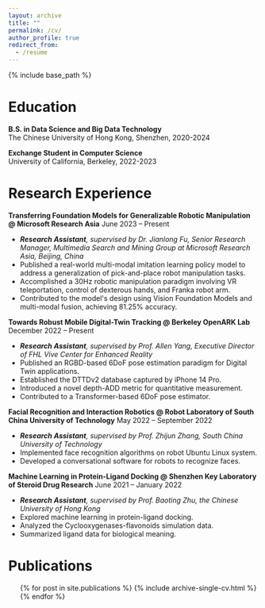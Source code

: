 ```yaml
---
layout: archive
title: ""
permalink: /cv/
author_profile: true
redirect_from:
  - /resume
---
```


{% include base_path %}


Education
======

**B.S. in Data Science and Big Data Technology**  
The Chinese University of Hong Kong, Shenzhen, 2020-2024

**Exchange Student in Computer Science**  
University of California, Berkeley, 2022-2023


Research Experience
======

**Transferring Foundation Models for Generalizable Robotic Manipulation @ Microsoft Research Asia** 
June 2023 – Present

* _**Research Assistant**, supervised by Dr. Jianlong Fu, Senior Research Manager, Multimedia Search and Mining Group at Microsoft Research Asia, Beijing, China_
* Published a real-world multi-modal imitation learning policy model to address a generalization of pick-and-place robot manipulation tasks.
* Accomplished a 30Hz robotic manipulation paradigm involving VR teleportation, control of dexterous hands, and Franka robot arm.
* Contributed to the model's design using Vision Foundation Models and multi-modal fusion, achieving 81.25% accuracy.

**Towards Robust Mobile Digital-Twin Tracking @ Berkeley OpenARK Lab** 
December 2022 – Present

* _**Research Assistant**, supervised by Prof. Allen Yang, Executive Director of FHL Vive Center for Enhanced Reality_
* Published an RGBD-based 6DoF pose estimation paradigm for Digital Twin applications.
* Established the DTTDv2 database captured by iPhone 14 Pro.
* Introduced a novel depth-ADD metric for quantitative measurement.
* Contributed to a Transformer-based 6DoF pose estimator.

**Facial Recognition and Interaction Robotics @ Robot Laboratory of South China University of Technology**
May 2022 – September 2022

* _**Research Assistant**, supervised by Prof. Zhijun Zhang, South China University of Technology_
* Implemented face recognition algorithms on robot Ubuntu Linux system.
* Developed a conversational software for robots to recognize faces.

**Machine Learning in Protein-Ligand Docking @ Shenzhen Key Laboratory of Steroid Drug Research**
June 2021 – January 2022

* _**Research Assistant**, supervised by Prof. Baoting Zhu, the Chinese University of Hong Kong_
* Explored machine learning in protein-ligand docking.
* Analyzed the Cyclooxygenases-flavonoids simulation data.
* Summarized ligand data for biological meaning.




Publications
======

<ul>{% for post in site.publications %}
{% include archive-single-cv.html %}
{% endfor %}</ul>

